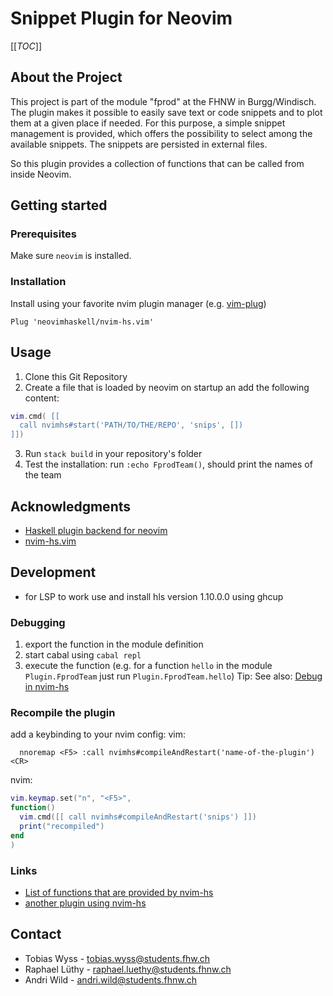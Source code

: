 # Snippet Plugin for Neovim

[[_TOC_]]

## About the Project
This project is part of the module "fprod" at the FHNW in Burgg/Windisch.
The plugin makes it possible to easily save text or code snippets and to plot 
them at a given place if needed. 
For this purpose, a simple snippet management is provided, 
which offers the possibility to select among the available snippets. 
The snippets are persisted in external files.

So this plugin provides a collection of functions that can be called from inside Neovim.

## Getting started

### Prerequisites

Make sure `neovim` is installed.

### Installation

Install using your favorite nvim plugin manager (e.g. [vim-plug](https://github.com/junegunn/vim-plug))

```vimL
Plug 'neovimhaskell/nvim-hs.vim'
```

## Usage
1. Clone this Git Repository
2. Create a file that is loaded by neovim on startup an add the following content:
```lua
vim.cmd( [[ 
  call nvimhs#start('PATH/TO/THE/REPO', 'snips', []) 
]])
```
3. Run `stack build` in your repository's folder
4. Test the installation: run `:echo FprodTeam()`, should print the names of the team

## Acknowledgments
* [Haskell plugin backend for neovim](https://hackage.haskell.org/package/nvim-hs)
* [nvim-hs.vim](https://github.com/neovimhaskell/nvim-hs.vim)

## Development
- for LSP to work use and install hls version 1.10.0.0 using ghcup

### Debugging
1. export the function in the module definition
2. start cabal using `cabal repl`
3. execute the function (e.g. for a function `hello` in the module `Plugin.FprodTeam` just run `Plugin.FprodTeam.hello`)
Tip: See also: [Debug in nvim-hs](https://hackage.haskell.org/package/nvim-hs-0.2.4/docs/Neovim-Debug.html#v:debug)

### Recompile the plugin
add a keybinding to your nvim config:
  vim: 
  ```vimL
    nnoremap <F5> :call nvimhs#compileAndRestart('name-of-the-plugin')<CR>
  ```

  nvim: 
  ```lua
vim.keymap.set("n", "<F5>",
  function()
    vim.cmd([[ call nvimhs#compileAndRestart('snips') ]])
    print("recompiled")
  end
)
```

### Links
* [List of functions that are provided by nvim-hs](https://hackage.haskell.org/package/nvim-hs-2.1.0.4/docs/Neovim-API-Text.html#v:vim_command_output)
 * [another plugin using nvim-hs](https://github.com/saep/nvim-hs-ghcid/blob/main/Neovim/Ghcid/Plugin.hs#enroll-beta)
## Contact
- Tobias Wyss - tobias.wyss@students.fhw.ch
- Raphael Lüthy - raphael.luethy@students.fhnw.ch
- Andri Wild - andri.wild@students.fhnw.ch 
